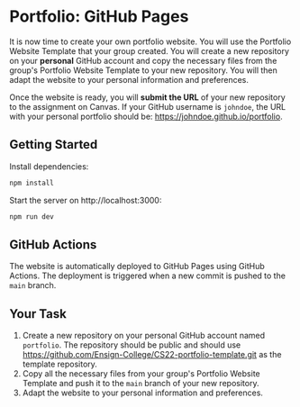 # Portfolio: GitHub Pages

It is now time to create your own portfolio website. You will use the Portfolio Website Template that your group
created. You will create a new repository on your **personal** GitHub account and copy the necessary files from the
group's Portfolio Website Template to your new repository. You will then adapt the website to your personal information
and preferences.

Once the website is ready, you will **submit the URL** of your new repository to the assignment on Canvas. If your
GitHub username is `johndoe`, the URL with your personal portfolio should be: https://johndoe.github.io/portfolio.

## Getting Started

Install dependencies:

```bash
npm install
```

Start the server on http://localhost:3000:

```bash
npm run dev
```

## GitHub Actions

The website is automatically deployed to GitHub Pages using GitHub Actions. The deployment is triggered when a new
commit is pushed to the `main` branch.

## Your Task

1. Create a new repository on your personal GitHub account named `portfolio`. The repository should be public and should
   use https://github.com/Ensign-College/CS22-portfolio-template.git as the template repository.
2. Copy all the necessary files from your group's Portfolio Website Template and push it to the `main` branch of your
   new repository.
3. Adapt the website to your personal information and preferences.